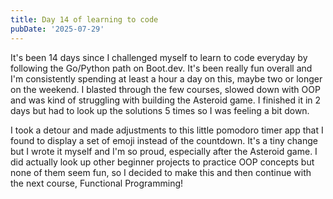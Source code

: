 ```yaml
---
title: Day 14 of learning to code
pubDate: '2025-07-29'
---
```


It's been 14 days since I challenged myself to learn to code everyday by following the Go/Python path on Boot.dev. It's been really fun overall and I'm consistently spending at least a hour a day on this, maybe two or longer on the weekend. I blasted through the few courses, slowed down with OOP and was kind of struggling with building the Asteroid game. I finished it in 2 days but had to look up the solutions 5 times so I was feeling a bit down.

I took a detour and made adjustments to this little pomodoro timer app that I found to display a set of emoji instead of the countdown. It's a tiny change but I wrote it myself and I'm so proud, especially after the Asteroid game. I did actually look up other beginner projects to practice OOP concepts but none of them seem fun, so I decided to make this and then continue with the next course, Functional Programming!